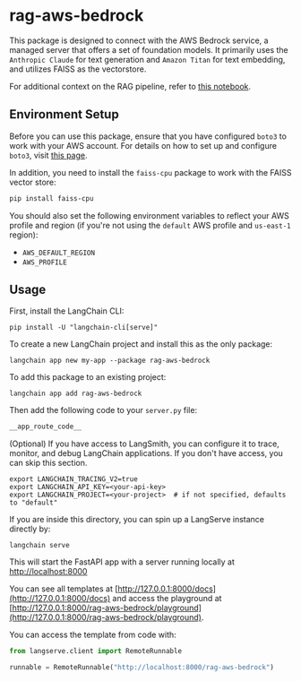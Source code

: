 # rag-aws-bedrock

This package is designed to connect with the AWS Bedrock service, a managed server that offers a set of foundation models. It primarily uses the `Anthropic Claude` for text generation and `Amazon Titan` for text embedding, and utilizes FAISS as the vectorstore.

For additional context on the RAG pipeline, refer to [this notebook](https://github.com/aws-samples/amazon-bedrock-workshop/blob/main/03_QuestionAnswering/01_qa_w_rag_claude.ipynb).

## Environment Setup

Before you can use this package, ensure that you have configured `boto3` to work with your AWS account. For details on how to set up and configure `boto3`, visit [this page](https://boto3.amazonaws.com/v1/documentation/api/latest/guide/quickstart.html#configuration).

In addition, you need to install the `faiss-cpu` package to work with the FAISS vector store:

```bash
pip install faiss-cpu
```

You should also set the following environment variables to reflect your AWS profile and region (if you're not using the `default` AWS profile and `us-east-1` region):

* `AWS_DEFAULT_REGION`
* `AWS_PROFILE`

## Usage

First, install the LangChain CLI:

```shell
pip install -U "langchain-cli[serve]"
```

To create a new LangChain project and install this as the only package:

```shell
langchain app new my-app --package rag-aws-bedrock
```

To add this package to an existing project:

```shell
langchain app add rag-aws-bedrock
```

Then add the following code to your `server.py` file:
```python
__app_route_code__
```

(Optional) If you have access to LangSmith, you can configure it to trace, monitor, and debug LangChain applications. If you don't have access, you can skip this section.

```shell
export LANGCHAIN_TRACING_V2=true
export LANGCHAIN_API_KEY=<your-api-key>
export LANGCHAIN_PROJECT=<your-project>  # if not specified, defaults to "default"
```

If you are inside this directory, you can spin up a LangServe instance directly by:

```shell
langchain serve
```

This will start the FastAPI app with a server running locally at [http://localhost:8000](http://localhost:8000)

You can see all templates at [http://127.0.0.1:8000/docs](http://127.0.0.1:8000/docs) and access the playground at [http://127.0.0.1:8000/rag-aws-bedrock/playground](http://127.0.0.1:8000/rag-aws-bedrock/playground).  

You can access the template from code with:

```python
from langserve.client import RemoteRunnable

runnable = RemoteRunnable("http://localhost:8000/rag-aws-bedrock")
```